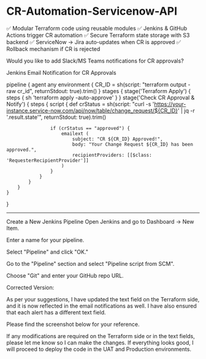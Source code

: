 # CR-Automation-Servicenow-API

✅ Modular Terraform code using reusable modules
✅ Jenkins & GitHub Actions trigger CR automation
✅ Secure Terraform state storage with S3 backend
✅ ServiceNow → Jira auto-updates when CR is approved
✅ Rollback mechanism if CR is rejected

Would you like to add Slack/MS Teams notifications for CR approvals?

Jenkins Email Notification for CR Approvals

pipeline {
    agent any
    environment {
        CR_ID = sh(script: "terraform output -raw cr_id", returnStdout: true).trim()
    }
    stages {
        stage('Terraform Apply') {
            steps {
                sh 'terraform apply -auto-approve'
            }
        }
        stage('Check CR Approval & Notify') {
            steps {
                script {
                    def crStatus = sh(script: "curl -s 'https://your-instance.service-now.com/api/now/table/change_request/${CR_ID}' | jq -r '.result.state'", returnStdout: true).trim()
                    
                    if (crStatus == "approved") {
                        emailext (
                            subject: "CR ${CR_ID} Approved!",
                            body: "Your Change Request ${CR_ID} has been approved.",
                            recipientProviders: [[$class: 'RequesterRecipientProvider']]
                        )
                    }
                }
            }
        }
    }
}



-----------------------------------------------------------------------------------------------------------------


Create a New Jenkins Pipeline
Open Jenkins and go to Dashboard → New Item.

Enter a name for your pipeline.

Select "Pipeline" and click "OK."

Go to the "Pipeline" section and select "Pipeline script from SCM".

Choose "Git" and enter your GitHub repo URL.

Corrected Version:

As per your suggestions, I have updated the text field on the Terraform side, and it is now reflected in the email notifications as well. I have also ensured that each alert has a different text field.

Please find the screenshot below for your reference.

If any modifications are required on the Terraform side or in the text fields, please let me know so I can make the changes. If everything looks good, I will proceed to deploy the code in the UAT and Production environments.